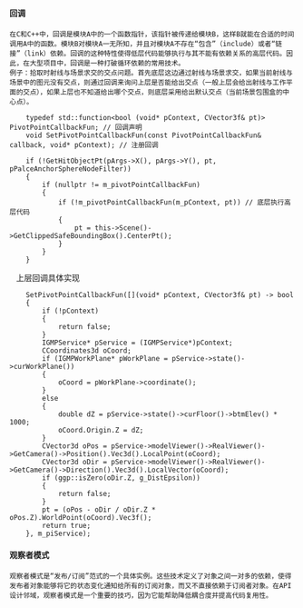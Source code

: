#### 回调

    在C和C++中，回调是模块A中的一个函数指针，该指针被传递给模块B，这样B就能在合适的时间调用A中的函数。模块B对模块A一无所知，并且对模块A不存在“包含”（include）或者“链接”（link）依赖。回调的这种特性使得低层代码能够执行与其不能有依赖关系的高层代码。因此，在大型项目中，回调是一种打破循环依赖的常用技术。
    例子：拾取时射线与场景求交的交点问题。首先底层这边通过射线与场景求交，如果当前射线与场景中的图元没有交点，则通过回调来询问上层是否能给出交点（一般上层会给出射线与工作平面的交点），如果上层也不知道给出哪个交点，则底层采用给出默认交点（当前场景包围盒的中心点）。
    
        typedef std::function<bool (void* pContext, CVector3f& pt)> PivotPointCallbackFun; // 回调声明
        void SetPivotPointCallbackFun(const PivotPointCallbackFun& callback, void* pContext); // 注册回调
 
        if (!GetHitObjectPt(pArgs->X(), pArgs->Y(), pt, pPalceAnchorSphereNodeFilter))
        {
            if (nullptr != m_pivotPointCallbackFun)
            {
                if (!m_pivotPointCallbackFun(m_pContext, pt)) // 底层执行高层代码
                {
                    pt = this->Scene()->GetClippedSafeBoundingBox().CenterPt();
                }
            }
        }
    
    上层回调具体实现
    
        SetPivotPointCallbackFun([](void* pContext, CVector3f& pt) -> bool
        {
            if (!pContext)
            {
                return false;
            }
            IGMPService* pService = (IGMPService*)pContext;
            CCoordinates3d oCoord;
            if (IGMPWorkPlane* pWorkPlane = pService->state()->curWorkPlane())
            {
                oCoord = pWorkPlane->coordinate();
            }
            else
            {
                double dZ = pService->state()->curFloor()->btmElev() * 1000;
                oCoord.Origin.Z = dZ;
            }
            CVector3d oPos = pService->modelViewer()->RealViewer()->GetCamera()->Position().Vec3d().LocalPoint(oCoord);
            CVector3d oDir = pService->modelViewer()->RealViewer()->GetCamera()->Direction().Vec3d().LocalVector(oCoord);
            if (ggp::isZero(oDir.Z, g_DistEpsilon))
            {
                return false;
            }
            pt = (oPos - oDir / oDir.Z * oPos.Z).WorldPoint(oCoord).Vec3f();
            return true;
        }, m_piService);

#### 观察者模式

    观察者模式是“发布/订阅”范式的一个具体实例。这些技术定义了对象之间一对多的依赖，使得发布者对象能够将它的状态变化通知给所有的订阅对象，而又不直接依赖于订阅者对象。在API设计邻域，观察者模式是一个重要的技巧，因为它能帮助降低耦合度并提高代码复用性。
